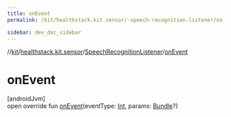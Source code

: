 ```yaml
---
title: onEvent
permalink: /kit/healthstack.kit.sensor/-speech-recognition-listener/on-event.html

sidebar: dev_doc_sidebar
---
```

//[kit](../../../kit.html)/[healthstack.kit.sensor](../index.html)/[SpeechRecognitionListener](index.html)/[onEvent](on-event.html)



# onEvent



[androidJvm]\
open override fun [onEvent](on-event.html)(eventType: [Int](https://kotlinlang.org/api/latest/jvm/stdlib/kotlin/-int/index.html), params: [Bundle](https://developer.android.com/reference/kotlin/android/os/Bundle.html)?)




